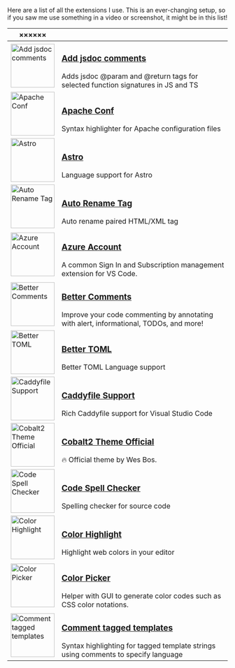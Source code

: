 Here are a list of all the extensions I use. This is an ever-changing setup, so if you saw me use something in a video or screenshot, it might be in this list!

| ×××××× |  |
| --- | --- |
| <a href="https://marketplace.visualstudio.com/items?itemName=stevencl.adddoccomments"><img width="100" src="https://stevencl.gallerycdn.vsassets.io/extensions/stevencl/adddoccomments/0.0.8/1499508681827/Microsoft.VisualStudio.Services.Icons.Default" alt="Add jsdoc comments"> | <h3><a href="https://marketplace.visualstudio.com/items?itemName=stevencl.adddoccomments">Add jsdoc comments</a></h3>Adds jsdoc @param and @return tags for selected function signatures in JS and TS |
| <a href="https://marketplace.visualstudio.com/items?itemName=mrmlnc.vscode-apache"><img width="100" src="https://mrmlnc.gallerycdn.vsassets.io/extensions/mrmlnc/vscode-apache/1.2.0/1546867810778/Microsoft.VisualStudio.Services.Icons.Default" alt="Apache Conf"> | <h3><a href="https://marketplace.visualstudio.com/items?itemName=mrmlnc.vscode-apache">Apache Conf</a></h3>Syntax highlighter for Apache configuration files |
| <a href="https://marketplace.visualstudio.com/items?itemName=astro-build.astro-vscode"><img width="100" src="https://astro-build.gallerycdn.vsassets.io/extensions/astro-build/astro-vscode/0.28.2/1667232780168/Microsoft.VisualStudio.Services.Icons.Default?targetPlatform=darwin-arm64" alt="Astro"> | <h3><a href="https://marketplace.visualstudio.com/items?itemName=astro-build.astro-vscode">Astro</a></h3>Language support for Astro |
| <a href="https://marketplace.visualstudio.com/items?itemName=formulahendry.auto-rename-tag"><img width="100" src="https://formulahendry.gallerycdn.vsassets.io/extensions/formulahendry/auto-rename-tag/0.1.10/1644319230173/Microsoft.VisualStudio.Services.Icons.Default" alt="Auto Rename Tag"> | <h3><a href="https://marketplace.visualstudio.com/items?itemName=formulahendry.auto-rename-tag">Auto Rename Tag</a></h3>Auto rename paired HTML/XML tag |
| <a href="https://marketplace.visualstudio.com/items?itemName=ms-vscode.azure-account"><img width="100" src="https://ms-vscode.gallerycdn.vsassets.io/extensions/ms-vscode/azure-account/0.11.2/1665421915499/Microsoft.VisualStudio.Services.Icons.Default" alt="Azure Account"> | <h3><a href="https://marketplace.visualstudio.com/items?itemName=ms-vscode.azure-account">Azure Account</a></h3>A common Sign In and Subscription management extension for VS Code. |
| <a href="https://marketplace.visualstudio.com/items?itemName=aaron-bond.better-comments"><img width="100" src="https://aaron-bond.gallerycdn.vsassets.io/extensions/aaron-bond/better-comments/3.0.2/1659144495902/Microsoft.VisualStudio.Services.Icons.Default" alt="Better Comments"> | <h3><a href="https://marketplace.visualstudio.com/items?itemName=aaron-bond.better-comments">Better Comments</a></h3>Improve your code commenting by annotating with alert, informational, TODOs, and more! |
| <a href="https://marketplace.visualstudio.com/items?itemName=bungcip.better-toml"><img width="100" src="https://bungcip.gallerycdn.vsassets.io/extensions/bungcip/better-toml/0.3.2/1518943844936/Microsoft.VisualStudio.Services.Icons.Default" alt="Better TOML"> | <h3><a href="https://marketplace.visualstudio.com/items?itemName=bungcip.better-toml">Better TOML</a></h3>Better TOML Language support |
| <a href="https://marketplace.visualstudio.com/items?itemName=matthewpi.caddyfile-support"><img width="100" src="https://cdn.vsassets.io/v/M213_20221206.3/_content/Header/default_icon_128.png" alt="Caddyfile Support"> | <h3><a href="https://marketplace.visualstudio.com/items?itemName=matthewpi.caddyfile-support">Caddyfile Support</a></h3>Rich Caddyfile support for Visual Studio Code |
| <a href="https://marketplace.visualstudio.com/items?itemName=wesbos.theme-cobalt2"><img width="100" src="https://wesbos.gallerycdn.vsassets.io/extensions/wesbos/theme-cobalt2/2.3.2/1671203996653/Microsoft.VisualStudio.Services.Icons.Default" alt="Cobalt2 Theme Official"> | <h3><a href="https://marketplace.visualstudio.com/items?itemName=wesbos.theme-cobalt2">Cobalt2 Theme Official</a></h3>🔥 Official theme by Wes Bos. |
| <a href="https://marketplace.visualstudio.com/items?itemName=streetsidesoftware.code-spell-checker"><img width="100" src="https://streetsidesoftware.gallerycdn.vsassets.io/extensions/streetsidesoftware/code-spell-checker/2.12.0/1670320223031/Microsoft.VisualStudio.Services.Icons.Default" alt="Code Spell Checker"> | <h3><a href="https://marketplace.visualstudio.com/items?itemName=streetsidesoftware.code-spell-checker">Code Spell Checker</a></h3>Spelling checker for source code |
| <a href="https://marketplace.visualstudio.com/items?itemName=naumovs.color-highlight"><img width="100" src="https://naumovs.gallerycdn.vsassets.io/extensions/naumovs/color-highlight/2.5.0/1631530639439/Microsoft.VisualStudio.Services.Icons.Default" alt="Color Highlight"> | <h3><a href="https://marketplace.visualstudio.com/items?itemName=naumovs.color-highlight">Color Highlight</a></h3>Highlight web colors in your editor |
| <a href="https://marketplace.visualstudio.com/items?itemName=anseki.vscode-color"><img width="100" src="https://anseki.gallerycdn.vsassets.io/extensions/anseki/vscode-color/0.4.5/1501839487317/Microsoft.VisualStudio.Services.Icons.Default" alt="Color Picker"> | <h3><a href="https://marketplace.visualstudio.com/items?itemName=anseki.vscode-color">Color Picker</a></h3>Helper with GUI to generate color codes such as CSS color notations. |
| <a href="https://marketplace.visualstudio.com/items?itemName=bierner.comment-tagged-templates"><img width="100" src="https://cdn.vsassets.io/v/M213_20221206.3/_content/Header/default_icon_128.png" alt="Comment tagged templates"> | <h3><a href="https://marketplace.visualstudio.com/items?itemName=bierner.comment-tagged-templates">Comment tagged templates</a></h3>Syntax highlighting for tagged template strings using comments to specify language |
